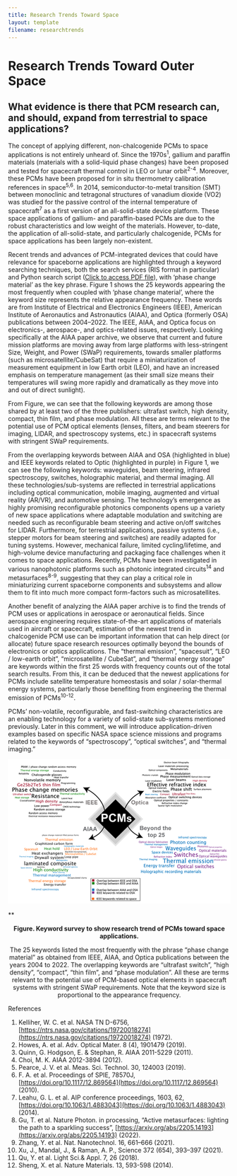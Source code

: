 ```yaml
---
title: Research Trends Toward Space
layout: template
filename: researchtrends
--- 
```


# Research Trends Toward Outer Space

## What evidence is there that PCM research can, and should, expand from terrestrial to space applications? 

The concept of applying different, non-chalcogenide PCMs to space applications is not entirely unheard of. Since the 1970s<sup>1</sup>, gallium and paraffin materials (materials with a solid-liquid phase changes) have been proposed and tested for spacecraft thermal control in LEO or lunar orbit<sup>2-4</sup>. Moreover, these PCMs have been proposed for in situ thermometry calibration references in space<sup>5,6</sup>. In 2014, semiconductor-to-metal transition (SMT) between monoclinic and tetragonal structures of vanadium dioxide (VO2) was studied for the passive control of the internal temperature of spacecraft<sup>7</sup> as a first version of an all-solid-state device platform. These space applications of gallium- and paraffin-based PCMs are due to the robust characteristics and low weight of the materials. However, to-date, the application of all-solid-state, and particularly chalcogenide, PCMs for space applications has been largely non-existent. 

Recent trends and advances of PCM-integrated devices that could have relevance for spaceborne applications are highlighted through a keyword searching techniques, both the search services (RIS format in particular) and Python search script ([Click to access PDF file](keyword_search_method.pdf)), with ‘phase change material’ as the key phrase. Figure 1 shows the 25 keywords appearing the most frequently when coupled with ‘phase change material’, where the keyword size represents the relative appearance frequency. These words are from Institute of Electrical and Electronics Engineers (IEEE), American Institute of Aeronautics and Astronautics (AIAA), and Optica (formerly OSA) publications between 2004–2022. The IEEE, AIAA, and Optica focus on electronics-, aerospace-, and optics-related issues, respectively. Looking specifically at the AIAA paper archive, we observe that current and future mission platforms are moving away from large platforms with less-stringent Size, Weight, and Power (SWaP) requirements, towards smaller platforms (such as microsatellite/CubeSat) that require a miniaturization of measurement equipment in low Earth orbit (LEO), and have an increased emphasis on temperature management (as their small size means their temperatures will swing more rapidly and dramatically as they move into and out of direct sunlight).

From Figure, we can see that the following keywords are among those shared by at least two of the three publishers: ultrafast switch, high density, compact, thin film, and phase modulation.  All these are terms relevant to the potential use of PCM optical elements (lenses, filters, and beam steerers for imaging, LIDAR, and spectroscopy systems, etc.) in spacecraft systems with stringent SWaP requirements.

From the overlapping keywords between AIAA and OSA (highlighted in blue) and IEEE keywords related to Optic (highlighted in purple) in Figure 1, we can see the following keywords: waveguides, beam steering, infrared spectroscopy, switches, holographic material, and thermal imaging. All these technologies/sub-systems are reflected in terrestrial applications including optical communication, mobile imaging, augmented and virtual reality (AR/VR), and automotive sensing. The technology’s emergence as highly promising reconfigurable photonics components opens up a variety of new space applications where adaptable modulation and switching are needed such as reconfigurable beam steering and active on/off switches for LIDAR. Furthermore, for terrestrial applications, passive systems (i.e., stepper motors for beam steering and switches) are readily adapted for tuning systems.  However, mechanical failure, limited cycling/lifetime, and high-volume device manufacturing and packaging face challenges when it comes to space applications. Recently, PCMs have been investigated in various nanophotonic platforms such as photonic integrated circuits<sup>14</sup> and metasurfaces<sup>8-9</sup>, suggesting that they can play a critical role in miniaturizing current spaceborne components and subsystems and allow them to fit into much more compact form-factors such as microsatellites.

Another benefit of analyzing the AIAA paper archive is to find the trends of PCM uses or applications in aerospace or aeronautical fields. Since aerospace engineering requires state-of-the-art applications of materials used in aircraft or spacecraft, estimation of the newest trend in chalcogenide PCM use can be important information that can help direct (or allocate) future space research resources optimally beyond the bounds of electronics or optics applications. The “thermal emission”, “spacesuit”, “LEO / low-earth orbit”, “microsatellite / CubeSat”, and “thermal energy storage” are keywords within the first 25 words with frequency counts out of the total search results. From this, it can be deduced that the newest applications for PCMs include satellite temperature homeostasis and solar / solar-thermal energy systems, particularly those benefiting from engineering the thermal emission of PCMs<sup>10-12</sup>. 

PCMs’ non-volatile, reconfigurable, and fast-switching characteristics are an enabling technology for a variety of solid-state sub-systems mentioned previously. Later in this comment, we will introduce application-driven examples based on specific NASA space science missions and programs related to the keywords of “spectroscopy”, “optical switches”, and “thermal imaging.”

![InSitu](figures/keywordsearch.png)

**<center>**Figure. Keyword survey to show research trend of PCMs toward space applications.</center>**

<center>The 25 keywords listed the most frequently with the phrase “phase change material” as obtained from IEEE, AIAA, and Optica publications between the years 2004 to 2022. The overlapping keywords are “ultrafast switch”, “high density”, “compact”, “thin film”, and “phase modulation”. All these are terms relevant to the potential use of PCM-based optical elements in spacecraft systems with stringent SWaP requirements. Note that the keyword size is proportional to the appearance frequency.</center>

References
1.	Kelliher, W. C. et al. NASA TN D-6756, [https://ntrs.nasa.gov/citations/19720018274](https://ntrs.nasa.gov/citations/19720018274) (1972). 
2.	Howes, A. et al. Adv. Optical Mater. 8 (4), 1901479 (2019).
3.	Quinn, G. Hodgson, E. & Stephan, R. AIAA 2011-5229 (2011).
4.	Choi, M. K. AIAA 2012-3894 (2012). 
5.	Pearce, J. V. et al. Meas. Sci. Technol. 30, 124003 (2019).
6.	F. A. et al. Proceedings of SPIE, 78570J, [https://doi.org/10.1117/12.869564](https://doi.org/10.1117/12.869564) (2010).
7.	Leahu, G. L. et al. AIP conference proceedings, 1603, 62, [https://doi.org/10.1063/1.4883043](https://doi.org/10.1063/1.4883043) (2014).
8.	Gu, T. et al. Nature Photon. in processing, “Active metasurfaces: lighting the path to a sparkling success”, [https://arxiv.org/abs/2205.14193](https://arxiv.org/abs/2205.14193) (2022).
9.	Zhang, Y. et al. Nat. Nanotechnol. 16, 661–666 (2021).
10.	Xu, J., Mandal, J., & Raman, A. P., Science 372 (654), 393–397 (2021).
11.	Qu, Y. et al. Light Sci.& Appl. 7, 26 (2018).
12.	Sheng, X. et al. Nature Materials. 13, 593-598 (2014).


